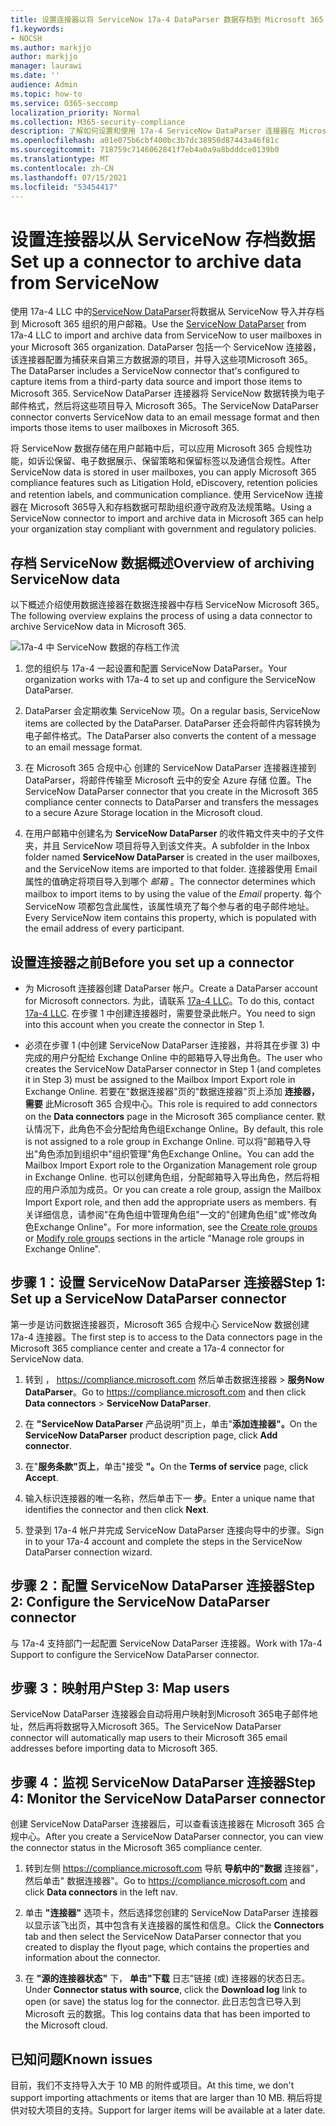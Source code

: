 ```yaml
---
title: 设置连接器以将 ServiceNow 17a-4 DataParser 数据存档到 Microsoft 365
f1.keywords:
- NOCSH
ms.author: markjjo
author: markjjo
manager: laurawi
ms.date: ''
audience: Admin
ms.topic: how-to
ms.service: O365-seccomp
localization_priority: Normal
ms.collection: M365-security-compliance
description: 了解如何设置和使用 17a-4 ServiceNow DataParser 连接器在 Microsoft 365 中导入和存档 ServiceNow 数据。
ms.openlocfilehash: a01e075b6cbf400bc3b7dc38950d87443a46f81c
ms.sourcegitcommit: 718759c7146062841f7eb4a0a9a8bdddce0139b0
ms.translationtype: MT
ms.contentlocale: zh-CN
ms.lasthandoff: 07/15/2021
ms.locfileid: "53454417"
---
```

# <a name="set-up-a-connector-to-archive-data-from-servicenow"></a><span data-ttu-id="6bd0a-103">设置连接器以从 ServiceNow 存档数据</span><span class="sxs-lookup"><span data-stu-id="6bd0a-103">Set up a connector to archive data from ServiceNow</span></span>

<span data-ttu-id="6bd0a-104">使用 17a-4 LLC 中的[ServiceNow DataParser](https://www.17a-4.com/dataparser/)将数据从 ServiceNow 导入并存档到 Microsoft 365 组织的用户邮箱。</span><span class="sxs-lookup"><span data-stu-id="6bd0a-104">Use the [ServiceNow DataParser](https://www.17a-4.com/dataparser/) from 17a-4 LLC to import and archive data from ServiceNow to user mailboxes in your Microsoft 365 organization.</span></span> <span data-ttu-id="6bd0a-105">DataParser 包括一个 ServiceNow 连接器，该连接器配置为捕获来自第三方数据源的项目，并导入这些项Microsoft 365。</span><span class="sxs-lookup"><span data-stu-id="6bd0a-105">The DataParser includes a ServiceNow connector that's configured to capture items from a third-party data source and import those items to Microsoft 365.</span></span> <span data-ttu-id="6bd0a-106">ServiceNow DataParser 连接器将 ServiceNow 数据转换为电子邮件格式，然后将这些项目导入 Microsoft 365。</span><span class="sxs-lookup"><span data-stu-id="6bd0a-106">The ServiceNow DataParser connector converts ServiceNow data to an email message format and then imports those items to user mailboxes in Microsoft 365.</span></span>

<span data-ttu-id="6bd0a-107">将 ServiceNow 数据存储在用户邮箱中后，可以应用 Microsoft 365 合规性功能，如诉讼保留、电子数据展示、保留策略和保留标签以及通信合规性。</span><span class="sxs-lookup"><span data-stu-id="6bd0a-107">After ServiceNow data is stored in user mailboxes, you can apply Microsoft 365 compliance features such as Litigation Hold, eDiscovery, retention policies and retention labels, and communication compliance.</span></span> <span data-ttu-id="6bd0a-108">使用 ServiceNow 连接器在 Microsoft 365导入和存档数据可帮助组织遵守政府及法规策略。</span><span class="sxs-lookup"><span data-stu-id="6bd0a-108">Using a ServiceNow connector to import and archive data in Microsoft 365 can help your organization stay compliant with government and regulatory policies.</span></span>

## <a name="overview-of-archiving-servicenow-data"></a><span data-ttu-id="6bd0a-109">存档 ServiceNow 数据概述</span><span class="sxs-lookup"><span data-stu-id="6bd0a-109">Overview of archiving ServiceNow data</span></span>

<span data-ttu-id="6bd0a-110">以下概述介绍使用数据连接器在数据连接器中存档 ServiceNow Microsoft 365。</span><span class="sxs-lookup"><span data-stu-id="6bd0a-110">The following overview explains the process of using a data connector to archive ServiceNow data in Microsoft 365.</span></span>

![17a-4 中 ServiceNow 数据的存档工作流](../media/ServiceNowDataParserConnectorWorkflow.png)

1. <span data-ttu-id="6bd0a-112">您的组织与 17a-4 一起设置和配置 ServiceNow DataParser。</span><span class="sxs-lookup"><span data-stu-id="6bd0a-112">Your organization works with 17a-4 to set up and configure the ServiceNow DataParser.</span></span>

2. <span data-ttu-id="6bd0a-113">DataParser 会定期收集 ServiceNow 项。</span><span class="sxs-lookup"><span data-stu-id="6bd0a-113">On a regular basis, ServiceNow items are collected by the DataParser.</span></span> <span data-ttu-id="6bd0a-114">DataParser 还会将邮件内容转换为电子邮件格式。</span><span class="sxs-lookup"><span data-stu-id="6bd0a-114">The DataParser also converts the content of a message to an email message format.</span></span>

3. <span data-ttu-id="6bd0a-115">在 Microsoft 365 合规中心 创建的 ServiceNow DataParser 连接器连接到 DataParser，将邮件传输至 Microsoft 云中的安全 Azure 存储 位置。</span><span class="sxs-lookup"><span data-stu-id="6bd0a-115">The ServiceNow DataParser connector that you create in the Microsoft 365 compliance center connects to DataParser and transfers the messages to a secure Azure Storage location in the Microsoft cloud.</span></span>

4. <span data-ttu-id="6bd0a-116">在用户邮箱中创建名为 **ServiceNow DataParser** 的收件箱文件夹中的子文件夹，并且 ServiceNow 项目将导入到该文件夹。</span><span class="sxs-lookup"><span data-stu-id="6bd0a-116">A subfolder in the Inbox folder named **ServiceNow DataParser** is created in the user mailboxes, and the ServiceNow items are imported to that folder.</span></span> <span data-ttu-id="6bd0a-117">连接器使用 Email 属性的值确定将项目导入到哪个 *邮箱* 。</span><span class="sxs-lookup"><span data-stu-id="6bd0a-117">The connector determines which mailbox to import items to by using the value of the *Email* property.</span></span> <span data-ttu-id="6bd0a-118">每个 ServiceNow 项都包含此属性，该属性填充了每个参与者的电子邮件地址。</span><span class="sxs-lookup"><span data-stu-id="6bd0a-118">Every ServiceNow item contains this property, which is populated with the email address of every participant.</span></span>

## <a name="before-you-set-up-a-connector"></a><span data-ttu-id="6bd0a-119">设置连接器之前</span><span class="sxs-lookup"><span data-stu-id="6bd0a-119">Before you set up a connector</span></span>

- <span data-ttu-id="6bd0a-120">为 Microsoft 连接器创建 DataParser 帐户。</span><span class="sxs-lookup"><span data-stu-id="6bd0a-120">Create a DataParser account for Microsoft connectors.</span></span> <span data-ttu-id="6bd0a-121">为此，请联系 [17a-4 LLC](https://www.17a-4.com/contact/)。</span><span class="sxs-lookup"><span data-stu-id="6bd0a-121">To do this, contact [17a-4 LLC](https://www.17a-4.com/contact/).</span></span> <span data-ttu-id="6bd0a-122">在步骤 1 中创建连接器时，需要登录此帐户。</span><span class="sxs-lookup"><span data-stu-id="6bd0a-122">You need to sign into this account when you create the connector in Step 1.</span></span>

- <span data-ttu-id="6bd0a-123">必须在步骤 1 (中创建 ServiceNow DataParser 连接器，并将其在步骤 3) 中完成的用户分配给 Exchange Online 中的邮箱导入导出角色。</span><span class="sxs-lookup"><span data-stu-id="6bd0a-123">The user who creates the ServiceNow DataParser connector in Step 1 (and completes it in Step 3) must be assigned to the Mailbox Import Export role in Exchange Online.</span></span> <span data-ttu-id="6bd0a-124">若要在"数据连接器"页的"数据连接器"页上添加 **连接器，需要** 此Microsoft 365 合规中心。</span><span class="sxs-lookup"><span data-stu-id="6bd0a-124">This role is required to add connectors on the **Data connectors** page in the Microsoft 365 compliance center.</span></span> <span data-ttu-id="6bd0a-125">默认情况下，此角色不会分配给角色组Exchange Online。</span><span class="sxs-lookup"><span data-stu-id="6bd0a-125">By default, this role is not assigned to a role group in Exchange Online.</span></span> <span data-ttu-id="6bd0a-126">可以将"邮箱导入导出"角色添加到组织中"组织管理"角色Exchange Online。</span><span class="sxs-lookup"><span data-stu-id="6bd0a-126">You can add the Mailbox Import Export role to the Organization Management role group in Exchange Online.</span></span> <span data-ttu-id="6bd0a-127">也可以创建角色组，分配邮箱导入导出角色，然后将相应的用户添加为成员。</span><span class="sxs-lookup"><span data-stu-id="6bd0a-127">Or you can create a role group, assign the Mailbox Import Export role, and then add the appropriate users as members.</span></span> <span data-ttu-id="6bd0a-128">有关详细信息，请参阅"在角色[](/Exchange/permissions-exo/role-groups#create-role-groups)组中管理角色组[](/Exchange/permissions-exo/role-groups#modify-role-groups)"一文的"创建角色组"或"修改角色Exchange Online"。</span><span class="sxs-lookup"><span data-stu-id="6bd0a-128">For more information, see the [Create role groups](/Exchange/permissions-exo/role-groups#create-role-groups) or [Modify role groups](/Exchange/permissions-exo/role-groups#modify-role-groups) sections in the article "Manage role groups in Exchange Online".</span></span>

## <a name="step-1-set-up-a-servicenow-dataparser-connector"></a><span data-ttu-id="6bd0a-129">步骤 1：设置 ServiceNow DataParser 连接器</span><span class="sxs-lookup"><span data-stu-id="6bd0a-129">Step 1: Set up a ServiceNow DataParser connector</span></span>

<span data-ttu-id="6bd0a-130">第一步是访问数据连接器页，Microsoft 365 合规中心 ServiceNow 数据创建 17a-4 连接器。</span><span class="sxs-lookup"><span data-stu-id="6bd0a-130">The first step is to access to the Data connectors page in the Microsoft 365 compliance center and create a 17a-4 connector for ServiceNow data.</span></span>

1. <span data-ttu-id="6bd0a-131">转到 ， <https://compliance.microsoft.com> 然后单击数据连接器  >  **服务Now DataParser**。</span><span class="sxs-lookup"><span data-stu-id="6bd0a-131">Go to <https://compliance.microsoft.com> and then click **Data connectors** > **ServiceNow DataParser**.</span></span>

2. <span data-ttu-id="6bd0a-132">在 **"ServiceNow DataParser** 产品说明"页上，单击"**添加连接器"。**</span><span class="sxs-lookup"><span data-stu-id="6bd0a-132">On the **ServiceNow DataParser** product description page, click **Add connector**.</span></span>

3. <span data-ttu-id="6bd0a-133">在"**服务条款"页上**，单击"接受 **"。**</span><span class="sxs-lookup"><span data-stu-id="6bd0a-133">On the **Terms of service** page, click **Accept**.</span></span>

4. <span data-ttu-id="6bd0a-134">输入标识连接器的唯一名称，然后单击下一 **步**。</span><span class="sxs-lookup"><span data-stu-id="6bd0a-134">Enter a unique name that identifies the connector and then click **Next**.</span></span>

5. <span data-ttu-id="6bd0a-135">登录到 17a-4 帐户并完成 ServiceNow DataParser 连接向导中的步骤。</span><span class="sxs-lookup"><span data-stu-id="6bd0a-135">Sign in to your 17a-4 account and complete the steps in the ServiceNow DataParser connection wizard.</span></span>

## <a name="step-2-configure-the-servicenow-dataparser-connector"></a><span data-ttu-id="6bd0a-136">步骤 2：配置 ServiceNow DataParser 连接器</span><span class="sxs-lookup"><span data-stu-id="6bd0a-136">Step 2: Configure the ServiceNow DataParser connector</span></span>

<span data-ttu-id="6bd0a-137">与 17a-4 支持部门一起配置 ServiceNow DataParser 连接器。</span><span class="sxs-lookup"><span data-stu-id="6bd0a-137">Work with 17a-4 Support to configure the ServiceNow DataParser connector.</span></span>

## <a name="step-3-map-users"></a><span data-ttu-id="6bd0a-138">步骤 3：映射用户</span><span class="sxs-lookup"><span data-stu-id="6bd0a-138">Step 3: Map users</span></span>

<span data-ttu-id="6bd0a-139">ServiceNow DataParser 连接器会自动将用户映射到Microsoft 365电子邮件地址，然后再将数据导入Microsoft 365。</span><span class="sxs-lookup"><span data-stu-id="6bd0a-139">The ServiceNow DataParser connector will automatically map users to their Microsoft 365 email addresses before importing data to Microsoft 365.</span></span>

## <a name="step-4-monitor-the-servicenow-dataparser-connector"></a><span data-ttu-id="6bd0a-140">步骤 4：监视 ServiceNow DataParser 连接器</span><span class="sxs-lookup"><span data-stu-id="6bd0a-140">Step 4: Monitor the ServiceNow DataParser connector</span></span>

<span data-ttu-id="6bd0a-141">创建 ServiceNow DataParser 连接器后，可以查看该连接器在 Microsoft 365 合规中心。</span><span class="sxs-lookup"><span data-stu-id="6bd0a-141">After you create a ServiceNow DataParser connector, you can view the connector status in the Microsoft 365 compliance center.</span></span>

1. <span data-ttu-id="6bd0a-142">转到左侧 <https://compliance.microsoft.com> 导航 **导航中的"数据** 连接器"，然后单击" 数据连接器"。</span><span class="sxs-lookup"><span data-stu-id="6bd0a-142">Go to <https://compliance.microsoft.com> and click **Data connectors** in the left nav.</span></span>

2. <span data-ttu-id="6bd0a-143">单击 **"连接器"** 选项卡，然后选择您创建的 ServiceNow DataParser 连接器以显示该飞出页，其中包含有关连接器的属性和信息。</span><span class="sxs-lookup"><span data-stu-id="6bd0a-143">Click the **Connectors** tab and then select the ServiceNow DataParser connector that you created to display the flyout page, which contains the properties and information about the connector.</span></span>

3. <span data-ttu-id="6bd0a-144">在 **"源的连接器状态"** 下， **单击"下载** 日志"链接 (或) 连接器的状态日志。</span><span class="sxs-lookup"><span data-stu-id="6bd0a-144">Under **Connector status with source**, click the **Download log** link to open (or save) the status log for the connector.</span></span> <span data-ttu-id="6bd0a-145">此日志包含已导入到 Microsoft 云的数据。</span><span class="sxs-lookup"><span data-stu-id="6bd0a-145">This log contains data that has been imported to the Microsoft cloud.</span></span>

## <a name="known-issues"></a><span data-ttu-id="6bd0a-146">已知问题</span><span class="sxs-lookup"><span data-stu-id="6bd0a-146">Known issues</span></span>

<span data-ttu-id="6bd0a-147">目前，我们不支持导入大于 10 MB 的附件或项目。</span><span class="sxs-lookup"><span data-stu-id="6bd0a-147">At this time, we don't support importing attachments or items that are larger than 10 MB.</span></span> <span data-ttu-id="6bd0a-148">稍后将提供对较大项目的支持。</span><span class="sxs-lookup"><span data-stu-id="6bd0a-148">Support for larger items will be available at a later date.</span></span>
